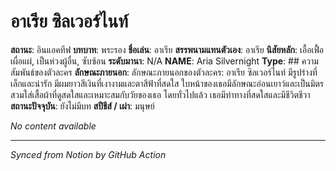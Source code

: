 # อาเรีย ซิลเวอร์ไนท์

<!-- Notion Page ID: 2115e81a-91ff-817d-b160-dd4512277095 -->
<!-- Last synced: 2025-07-17T16:26:54.291Z -->

**สถานะ**: อินแอคทีฟ
**บทบาท**: พระรอง
**ชื่อเล่น**: อาเรีย
**สรรพนามแทนตัวเอง**: อาเรีย
**นิสัยหลัก**: เอื้อเฟื้อเผื่อแผ่, เป็นห่วงผู้อื่น, ซับซ้อน
**ระดับมานา**: N/A
**NAME**: Aria Silvernight
**Type**: ## ความสัมพันธ์ของตัวละคร
**ลักษณะภายนอก**: ลักษณะภายนอกของตัวละคร: อาเรีย ซิลเวอร์ไนท์ มีรูปร่างที่เล็กและน่ารัก มีผมยาวสีเงินที่เงางามและตาสีฟ้าที่สดใส ใบหน้าของเธอมีลักษณะอ่อนเยาว์และเป็นมิตร สวมใส่เสื้อผ้าที่ดูสดใสและเหมาะสมกับวัยของเธอ โดยทั่วไปแล้ว เธอมีท่าทางที่สดใสและมีชีวิตชีวา
**สถานะปัจจุบัน**: ยังไม่มีบท
**สปีชีส์ / เผ่า**: มนุษย์


*No content available*

---
*Synced from Notion by GitHub Action*
